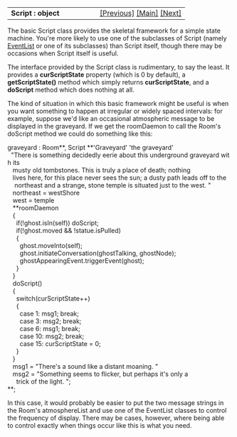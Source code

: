 <table width="100%" data-border="0" data-cellspacing="0"
data-cellpadding="3" data-bgcolor="#C0C0C0">
<colgroup>
<col style="width: 50%" />
<col style="width: 50%" />
</colgroup>
<tbody>
<tr>
<td style="text-align: left;"><strong>Script : object<br />
</strong></td>
<td style="text-align: right;"><a
href="collectivegroup(mobile).htm">[Previous]</a> <a
href="generalintroduction.htm">[Main]</a> <a
href="eventlist.htm">[Next]</a></td>
</tr>
</tbody>
</table>

  
The basic Script class provides the skeletal framework for a simple
state machine. You're more likely to use one of the subclasses of Script
(namely [EventList](eventlist.htm) or one of its subclasses) than Script
itself, though there may be occasions when Script itself is useful.  
  
The interface provided by the Script class is rudimentary, to say the
least. It provides a **curScriptState** property (which is 0 by
default), a **getScriptState()** method which simply returns
**curScriptState**, and a **doScript** method which does nothing at
all.  
  
The kind of situation in which this basic framework might be useful is
when you want something to happen at irregular or widely spaced
intervals: for example, suppose we'd like an occasional atmospheric
message to be displayed in the graveyard. If we get the roomDaemon to
call the Room's doScript method we could do something like this:  
  
graveyard : Room**, Script **'Graveyard' 'the graveyard'  
  "There is something decidedly eerie about this underground graveyard with its  
   musty old tombstones. This is truly a place of death; nothing   
   lives here, for this place never sees the sun; a dusty path leads off to the  
    northeast and a strange, stone temple is situated just to the west. "  
   northeast = westShore  
   west = temple       
   **roomDaemon  
   {  
     if(!ghost.isIn(self)) doScript;  
     if(!ghost.moved && !statue.isPulled)  
     {  
       ghost.moveInto(self);  
       ghost.initiateConversation(ghostTalking, ghostNode);  
       ghostAppearingEvent.triggerEvent(ghost);         
     }  
   }  
   doScript()  
   {  
     switch(curScriptState++)  
     {  
       case 1: msg1; break;  
       case 3: msg2; break;  
       case 6: msg1; break;  
       case 10: msg2; break;  
       case 15: curScriptState = 0;  
     }  
   }  
   msg1 = "There's a sound like a distant moaning. "  
   msg2 = "Something seems to flicker, but perhaps it's only a   
     trick of the light. ";   
**;  
  
In this case, it would probably be easier to put the two message strings
in the Room's atmosphereList and use one of the EventList classes to
control the frequency of display. There may be cases, however, where
being able to control exactly when things occur like this is what you
need.  
  
  
